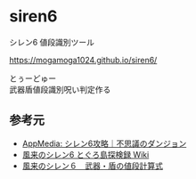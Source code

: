 # siren6
シレン6 値段識別ツール

https://mogamoga1024.github.io/siren6/

とぅーどゅー  
武器盾値段識別呪い判定作る

## 参考元

* [AppMedia: シレン6攻略｜不思議のダンジョン](https://appmedia.jp/shiren6/)
* [風来のシレン6 とぐろ島探検録 Wiki](https://shiren6.game-info.wiki/)
* [風来のシレン６　武器・盾の値段計算式](https://note.com/shiny_llama970/n/n8469520feb5f)


